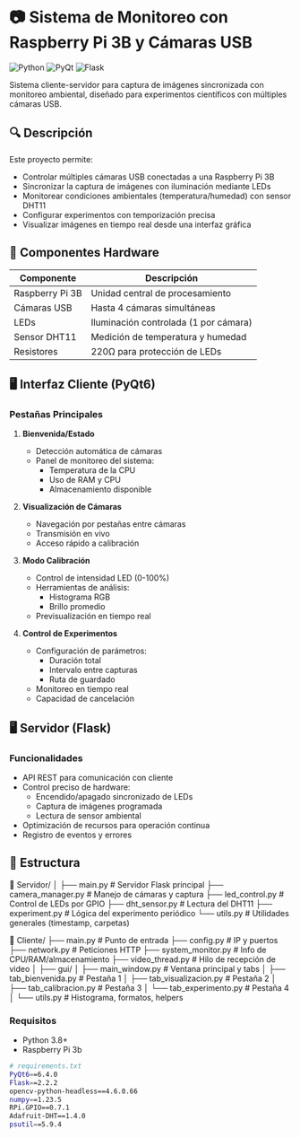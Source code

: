 # 📷 Sistema de Monitoreo con Raspberry Pi 3B y Cámaras USB

![Python](https://img.shields.io/badge/Python-3.8%2B-blue)
![PyQt](https://img.shields.io/badge/PyQt-6.0-green)
![Flask](https://img.shields.io/badge/Flask-2.0-lightgrey)

Sistema cliente-servidor para captura de imágenes sincronizada con monitoreo ambiental, diseñado para experimentos científicos con múltiples cámaras USB.

## 🔍 Descripción

Este proyecto permite:
- Controlar múltiples cámaras USB conectadas a una Raspberry Pi 3B
- Sincronizar la captura de imágenes con iluminación mediante LEDs
- Monitorear condiciones ambientales (temperatura/humedad) con sensor DHT11
- Configurar experimentos con temporización precisa
- Visualizar imágenes en tiempo real desde una interfaz gráfica

## 🧩 Componentes Hardware

| Componente      | Descripción                           |
|-----------------|---------------------------------------|
| Raspberry Pi 3B | Unidad central de procesamiento       |
| Cámaras USB     | Hasta 4 cámaras simultáneas           |
| LEDs            | Iluminación controlada (1 por cámara) |
| Sensor DHT11    | Medición de temperatura y humedad     |
| Resistores      | 220Ω para protección de LEDs          |

## 🖥️ Interfaz Cliente (PyQt6)

### Pestañas Principales

1. **Bienvenida/Estado**
   - Detección automática de cámaras
   - Panel de monitoreo del sistema:
     - Temperatura de la CPU
     - Uso de RAM y CPU
     - Almacenamiento disponible

2. **Visualización de Cámaras**
   - Navegación por pestañas entre cámaras
   - Transmisión en vivo
   - Acceso rápido a calibración

3. **Modo Calibración**
   - Control de intensidad LED (0-100%)
   - Herramientas de análisis:
     - Histograma RGB
     - Brillo promedio
   - Previsualización en tiempo real

4. **Control de Experimentos**
   - Configuración de parámetros:
     - Duración total
     - Intervalo entre capturas
     - Ruta de guardado
   - Monitoreo en tiempo real
   - Capacidad de cancelación

## 🖥️ Servidor (Flask)

### Funcionalidades

- API REST para comunicación con cliente
- Control preciso de hardware:
  - Encendido/apagado sincronizado de LEDs
  - Captura de imágenes programada
  - Lectura de sensor ambiental
- Optimización de recursos para operación continua
- Registro de eventos y errores

## 📁 Estructura
📂 Servidor/
│
├── main.py                # Servidor Flask principal
├── camera_manager.py      # Manejo de cámaras y captura
├── led_control.py         # Control de LEDs por GPIO
├── dht_sensor.py          # Lectura del DHT11
├── experiment.py          # Lógica del experimento periódico
└── utils.py               # Utilidades generales (timestamp, carpetas)

📂 Cliente/
├── main.py                   # Punto de entrada
├── config.py                 # IP y puertos
├── network.py                # Peticiones HTTP
├── system_monitor.py         # Info de CPU/RAM/almacenamiento
├── video_thread.py           # Hilo de recepción de video
│
├── gui/
│   ├── main_window.py        # Ventana principal y tabs
│   ├── tab_bienvenida.py     # Pestaña 1
│   ├── tab_visualizacion.py  # Pestaña 2
│   ├── tab_calibracion.py    # Pestaña 3
│   └── tab_experimento.py    # Pestaña 4
│
└── utils.py                  # Histograma, formatos, helpers

### Requisitos

- Python 3.8+
- Raspberry Pi 3b

```bash
# requirements.txt
PyQt6==6.4.0
Flask==2.2.2
opencv-python-headless==4.6.0.66
numpy==1.23.5
RPi.GPIO==0.7.1
Adafruit-DHT==1.4.0
psutil==5.9.4